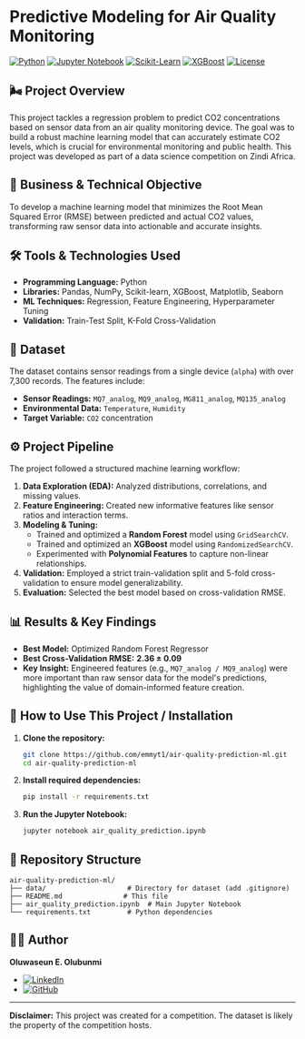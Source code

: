 # Predictive Modeling for Air Quality Monitoring

[![Python](https://img.shields.io/badge/Python-3.8%2B-blue?logo=python)](https://www.python.org/)
[![Jupyter Notebook](https://img.shields.io/badge/Jupyter-Notebook-orange?logo=jupyter)](https://jupyter.org/)
[![Scikit-Learn](https://img.shields.io/badge/Scikit--Learn-1.2+-green?logo=scikit-learn)](https://scikit-learn.org/stable/)
[![XGBoost](https://img.shields.io/badge/XGBoost-1.7%2B-darkgreen)](https://xgboost.readthedocs.io/)
[![License](https://img.shields.io/badge/License-MIT-lightgrey)](LICENSE)

## 🌬️ Project Overview
This project tackles a regression problem to predict CO2 concentrations based on sensor data from an air quality monitoring device. The goal was to build a robust machine learning model that can accurately estimate CO2 levels, which is crucial for environmental monitoring and public health. This project was developed as part of a data science competition on Zindi Africa.

## 🎯 Business & Technical Objective
To develop a machine learning model that minimizes the Root Mean Squared Error (RMSE) between predicted and actual CO2 values, transforming raw sensor data into actionable and accurate insights.

## 🛠️ Tools & Technologies Used
- **Programming Language:** Python
- **Libraries:** Pandas, NumPy, Scikit-learn, XGBoost, Matplotlib, Seaborn
- **ML Techniques:** Regression, Feature Engineering, Hyperparameter Tuning
- **Validation:** Train-Test Split, K-Fold Cross-Validation

## 📁 Dataset
The dataset contains sensor readings from a single device (`alpha`) with over 7,300 records. The features include:
- **Sensor Readings:** `MQ7_analog`, `MQ9_analog`, `MG811_analog`, `MQ135_analog`
- **Environmental Data:** `Temperature`, `Humidity`
- **Target Variable:** `CO2` concentration

## ⚙️ Project Pipeline
The project followed a structured machine learning workflow:

1.  **Data Exploration (EDA):** Analyzed distributions, correlations, and missing values.
2.  **Feature Engineering:** Created new informative features like sensor ratios and interaction terms.
3.  **Modeling & Tuning:**
    - Trained and optimized a **Random Forest** model using `GridSearchCV`.
    - Trained and optimized an **XGBoost** model using `RandomizedSearchCV`.
    - Experimented with **Polynomial Features** to capture non-linear relationships.
4.  **Validation:** Employed a strict train-validation split and 5-fold cross-validation to ensure model generalizability.
5.  **Evaluation:** Selected the best model based on cross-validation RMSE.

## 📊 Results & Key Findings
- **Best Model:** Optimized Random Forest Regressor
- **Best Cross-Validation RMSE:** **2.36 ± 0.09**
- **Key Insight:** Engineered features (e.g., `MQ7_analog / MQ9_analog`) were more important than raw sensor data for the model's predictions, highlighting the value of domain-informed feature creation.

## 🚀 How to Use This Project / Installation

1.  **Clone the repository:**
    ```bash
    git clone https://github.com/emmyt1/air-quality-prediction-ml.git
    cd air-quality-prediction-ml
    ```

2.  **Install required dependencies:**
    ```bash
    pip install -r requirements.txt
    ```

3.  **Run the Jupyter Notebook:**
    ```bash
    jupyter notebook air_quality_prediction.ipynb
    ```

## 📄 Repository Structure
```
air-quality-prediction-ml/
├── data/                    # Directory for dataset (add .gitignore)
├── README.md               # This file
├── air_quality_prediction.ipynb  # Main Jupyter Notebook
└── requirements.txt         # Python dependencies
```

## 👨‍💻 Author
**Oluwaseun E. Olubunmi**
- [![LinkedIn](https://img.shields.io/badge/LinkedIn-Profile-blue?logo=linkedin)](https://www.linkedin.com/in/ooluwaseun/)
- [![GitHub](https://img.shields.io/badge/GitHub-Profile-black?logo=github)](https://github.com/emmyt1)

---
**Disclaimer:** This project was created for a competition. The dataset is likely the property of the competition hosts.
